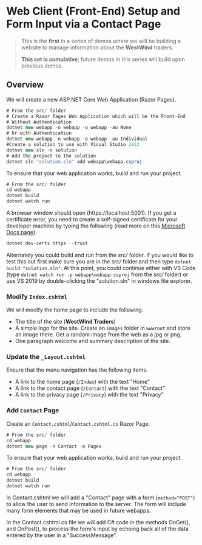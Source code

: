 <!-- https://docs.microsoft.com/en-us/dotnet/core/tools/dotnet-new-sdk-templates#web-options -->

# Web Client (Front-End) Setup and Form Input via a Contact Page

> This is the **first** in a series of demos where we will be building a website to manage information about the **WestWind** traders.
>
> **This set is cumulative**; future demos in this series will build upon previous demos.

## Overview

We will create a new ASP.NET Core Web Application (Razor Pages).

```csharp
# From the src/ folder
# Create a Razor Pages Web Application which will be the Front-End
# Without Authentication
dotnet new webapp -n webapp -o webapp -au None
# Or with Authentication
dotnet new webapp -n webapp -o webapp -au Individual
#Create a solution to use with Visual Studio 2022
dotnet new sln -n solution
# Add the project to the solution
dotnet sln "solution.sln" add webapp\webapp.csproj
```

To ensure that your web application works, build and run your project.

```csharp
# From the src/ folder
cd webapp
dotnet build
dotnet watch run
```

A browser window should open (https://localhost:5001). If you get a certificate error, you need to create a self-signed certificate for your developer machine by typing the following (read more on this [Microsoft Docs page](https://docs.microsoft.com/aspnet/core/security/enforcing-ssl#trust-the-aspnet-core-https-development-certificate-on-windows-and-macos)).

```csharp
dotnet dev-certs https --trust
```
Alternately you could build and run from the *src/* folder. If you would like to test this out first make sure you are in the *src/* folder and then type `dotnet build "solution.sln"`. At this point, you could continue either with VS Code (type `dotnet watch run -p webapp\webapp.csproj` from the *src/* folder) or use VS 2019 by double-clicking the "solution.sln" in windows file explorer.

### Modify `Index.cshtml`

We will modify the home page to include the following.

- The title of the site (**WestWind Traders**)
- A simple logo for the site. Create an `images` folder in `wwwroot` and store an image there. Get a random image from the web as a jpg or png.
- One paragraph welcome and summary description of the site.

### Update the `_Layout.cshtml`

Ensure that the menu navigation has the following items.

- A link to the home page (`/Index`) with the text "Home"
- A link to the contact page (`/Contact`) with the text "Contact"
- A link to the privacy page (`/Privacy`) with the text "Privacy"

### Add `Contact` Page

Create an `Contact.cshtml`/`Contact.cshtml.cs` Razor Page.

```csharp
# From the src/ folder
cd webapp
dotnet new page -n Contact -o Pages
```
To ensure that your web application works, build and run your project.

```csharp
# From the src/ folder
cd webapp
dotnet build
dotnet watch run
```

In Contact.cshtml we will add a "Contact" page with a form (`method="POST"`) to allow the user to send information to the server. The form will include many form elements that may be used in future webapps.

In the Contact.cshtml.cs file we will add C# code in the methods OnGet(), and OnPost(), to process the form's input by echoing back all of the data entered by the user in a "SuccessMessage".
